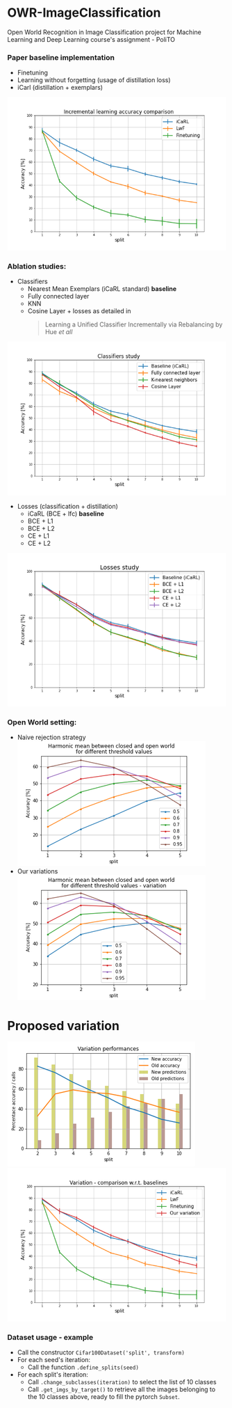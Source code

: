 # OWR-ImageClassification
Open World Recognition in Image Classification project for Machine Learning and Deep Learning course's assignment - PoliTO

### Paper baseline implementation
* Finetuning
* Learning without forgetting (usage of distillation loss)
* iCarl (distillation + exemplars)

![Screenshot](plots/IL_accuracy_comparison.png)

### Ablation studies:
* Classifiers
    - Nearest Mean Exemplars (iCaRL standard) **baseline**
    - Fully connected layer 
    - KNN
    - Cosine Layer + losses as detailed in 
        > Learning a Unified Classifier Incrementally via Rebalancing by Hue *et all* 

![Screenshot](plots/classifiers_study.png)

* Losses (classification + distillation)
    - iCaRL (BCE + lfc) **baseline**
    - BCE + L1
    - BCE + L2
    - CE + L1
    - CE + L2

![Screenshot](plots/losses_study.png)

### Open World setting:
* Naive rejection strategy
![Screenshot](plots/open_world_h_means.png)
* Our variations
![Screenshot](plots/open_world_h_means_var.png)

# Proposed variation
![Screenshot](plots/variation_aggregated.png)
![Screenshot](plots/variation_comparison.png)


### Dataset usage - example

* Call the constructor `Cifar100Dataset('split', transform)`
* For each seed's iteration:
    - Call the function `.define_splits(seed)`
* For each split's iteration:
    - Call `.change_subclasses(iteration)` to select the list of 10 classes
    - Call `.get_imgs_by_target()` to retrieve all the images belonging to the 10 classes above, ready to fill the pytorch `Subset`.
